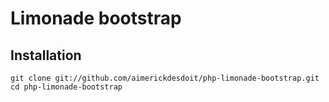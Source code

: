 # Limonade bootstrap

## Installation

	git clone git://github.com/aimerickdesdoit/php-limonade-bootstrap.git
	cd php-limonade-bootstrap